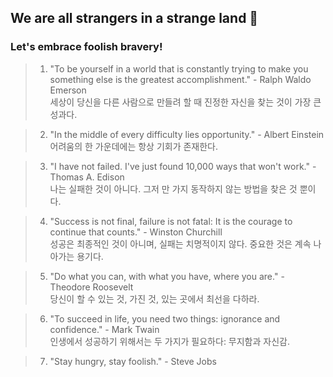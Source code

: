 ## We are all strangers in a strange land 🦋

### Let's embrace foolish bravery!

>1. "To be yourself in a world that is constantly trying to make you something else is the greatest accomplishment." - Ralph Waldo Emerson   
>세상이 당신을 다른 사람으로 만들려 할 때 진정한 자신을 찾는 것이 가장 큰 성과다.

>2. "In the middle of every difficulty lies opportunity." - Albert Einstein   
>어려움의 한 가운데에는 항상 기회가 존재한다.

>3. "I have not failed. I've just found 10,000 ways that won't work." - Thomas A. Edison   
>나는 실패한 것이 아니다. 그저 만 가지 동작하지 않는 방법을 찾은 것 뿐이다.

>4. "Success is not final, failure is not fatal: It is the courage to continue that counts." - Winston Churchill   
>성공은 최종적인 것이 아니며, 실패는 치명적이지 않다. 중요한 것은 계속 나아가는 용기다.

>5. "Do what you can, with what you have, where you are." - Theodore Roosevelt   
>당신이 할 수 있는 것, 가진 것, 있는 곳에서 최선을 다하라.

>6. "To succeed in life, you need two things: ignorance and confidence." - Mark Twain   
>인생에서 성공하기 위해서는 두 가지가 필요하다: 무지함과 자신감.

>7. "Stay hungry, stay foolish." - Steve Jobs
